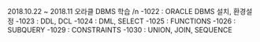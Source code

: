 2018.10.22 ~ 2018.11    오라클 DBMS 학습 /n
-1022 : ORACLE DBMS 설치, 환경설정
-1023 : DDL, DCL
-1024 : DML, SELECT
-1025 : FUNCTIONS
-1026 : SUBQUERY
-1029 : CONSTRAINTS
-1030 : UNION, JOIN, SEQUENCE
